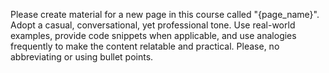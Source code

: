 Please create material for a new page in this course called "{page_name}". Adopt a casual, conversational, yet professional tone. Use real-world examples, provide code snippets when applicable, and use analogies frequently to make the content relatable and practical. Please, no abbreviating or using bullet points.  